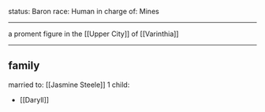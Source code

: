 status: Baron
race: Human
in charge of: Mines

---

a proment figure in the [[Upper City]] of [[Varinthia]]

---

## family

married to: [[Jasmine Steele]]
1 child:
- [[Daryll]]
